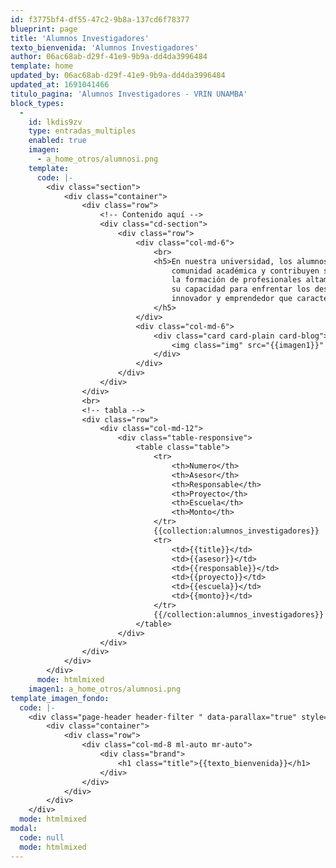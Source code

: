 ```yaml
---
id: f3775bf4-df55-47c2-9b8a-137cd6f78377
blueprint: page
title: 'Alumnos Investigadores'
texto_bienvenida: 'Alumnos Investigadores'
author: 06ac68ab-d29f-41e9-9b9a-dd4da3996484
template: home
updated_by: 06ac68ab-d29f-41e9-9b9a-dd4da3996484
updated_at: 1691041466
titulo_pagina: 'Alumnos Investigadores - VRIN UNAMBA'
block_types:
  -
    id: lkdis9zv
    type: entradas_multiples
    enabled: true
    imagen:
      - a_home_otros/alumnosi.png
    template:
      code: |-
        <div class="section">
            <div class="container">
                <div class="row">
                    <!-- Contenido aquí -->
                    <div class="cd-section">
                        <div class="row">
                            <div class="col-md-6">
                                <br>
                                <h5>En nuestra universidad, los alumnos investigadores son una parte fundamental de la
                                    comunidad académica y contribuyen significativamente a la generación de conocimientos y a
                                    la formación de profesionales altamente capacitados. Su compromiso con la investigación y
                                    su capacidad para enfrentar los desafíos más complejos son una muestra del espíritu
                                    innovador y emprendedor que caracteriza a nuestra universidad.
                                </h5>
                            </div>
                            <div class="col-md-6">
                                <div class="card card-plain card-blog">
                                    <img class="img" src="{{imagen1}}" alt="">
                                </div>
                            </div>
                        </div>
                    </div>
                </div>
                <br>
                <!-- tabla -->
                <div class="row">
                    <div class="col-md-12">
                        <div class="table-responsive">
                            <table class="table">
                                <tr>
                                    <th>Numero</th>
                                    <th>Asesor</th>
                                    <th>Responsable</th>
                                    <th>Proyecto</th>
                                    <th>Escuela</th>
                                    <th>Monto</th>
                                </tr>
                                {{collection:alumnos_investigadores}}
                                <tr>
                                    <td>{{title}}</td>
                                    <td>{{asesor}}</td>
                                    <td>{{responsable}}</td>
                                    <td>{{proyecto}}</td>
                                    <td>{{escuela}}</td>
                                    <td>{{monto}}</td>
                                </tr>
                                {{/collection:alumnos_investigadores}}
                            </table>
                        </div>
                    </div>
                </div>
            </div>
        </div>
      mode: htmlmixed
    imagen1: a_home_otros/alumnosi.png
template_imagen_fondo:
  code: |-
    <div class="page-header header-filter " data-parallax="true" style="background-image: linear-gradient(195deg, rgb(22 191 105), rgb(85, 8, 116), rgb(167 13 131), rgb(18 3 16), #ff980000, rgb(12 135 11));">
        <div class="container">
            <div class="row">
                <div class="col-md-8 ml-auto mr-auto">
                    <div class="brand">
                        <h1 class="title">{{texto_bienvenida}}</h1>
                    </div>
                </div>
            </div>
        </div>
    </div>
  mode: htmlmixed
modal:
  code: null
  mode: htmlmixed
---
```

